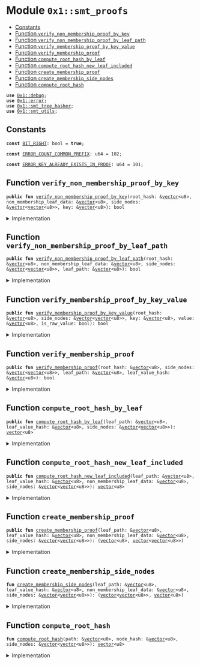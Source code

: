 
<a id="0x1_smt_proofs"></a>

# Module `0x1::smt_proofs`



-  [Constants](#@Constants_0)
-  [Function `verify_non_membership_proof_by_key`](#0x1_smt_proofs_verify_non_membership_proof_by_key)
-  [Function `verify_non_membership_proof_by_leaf_path`](#0x1_smt_proofs_verify_non_membership_proof_by_leaf_path)
-  [Function `verify_membership_proof_by_key_value`](#0x1_smt_proofs_verify_membership_proof_by_key_value)
-  [Function `verify_membership_proof`](#0x1_smt_proofs_verify_membership_proof)
-  [Function `compute_root_hash_by_leaf`](#0x1_smt_proofs_compute_root_hash_by_leaf)
-  [Function `compute_root_hash_new_leaf_included`](#0x1_smt_proofs_compute_root_hash_new_leaf_included)
-  [Function `create_membership_proof`](#0x1_smt_proofs_create_membership_proof)
-  [Function `create_membership_side_nodes`](#0x1_smt_proofs_create_membership_side_nodes)
-  [Function `compute_root_hash`](#0x1_smt_proofs_compute_root_hash)


<pre><code><b>use</b> <a href="../../starcoin-stdlib/doc/debug.md#0x1_debug">0x1::debug</a>;
<b>use</b> <a href="../../move-stdlib/doc/error.md#0x1_error">0x1::error</a>;
<b>use</b> <a href="smt_tree_hasher.md#0x1_smt_tree_hasher">0x1::smt_tree_hasher</a>;
<b>use</b> <a href="smt_utils.md#0x1_smt_utils">0x1::smt_utils</a>;
</code></pre>



<a id="@Constants_0"></a>

## Constants


<a id="0x1_smt_proofs_BIT_RIGHT"></a>



<pre><code><b>const</b> <a href="smt_proofs.md#0x1_smt_proofs_BIT_RIGHT">BIT_RIGHT</a>: bool = <b>true</b>;
</code></pre>



<a id="0x1_smt_proofs_ERROR_COUNT_COMMON_PREFIX"></a>



<pre><code><b>const</b> <a href="smt_proofs.md#0x1_smt_proofs_ERROR_COUNT_COMMON_PREFIX">ERROR_COUNT_COMMON_PREFIX</a>: u64 = 102;
</code></pre>



<a id="0x1_smt_proofs_ERROR_KEY_ALREADY_EXISTS_IN_PROOF"></a>



<pre><code><b>const</b> <a href="smt_proofs.md#0x1_smt_proofs_ERROR_KEY_ALREADY_EXISTS_IN_PROOF">ERROR_KEY_ALREADY_EXISTS_IN_PROOF</a>: u64 = 101;
</code></pre>



<a id="0x1_smt_proofs_verify_non_membership_proof_by_key"></a>

## Function `verify_non_membership_proof_by_key`



<pre><code><b>public</b> <b>fun</b> <a href="smt_proofs.md#0x1_smt_proofs_verify_non_membership_proof_by_key">verify_non_membership_proof_by_key</a>(root_hash: &<a href="../../move-stdlib/doc/vector.md#0x1_vector">vector</a>&lt;u8&gt;, non_membership_leaf_data: &<a href="../../move-stdlib/doc/vector.md#0x1_vector">vector</a>&lt;u8&gt;, side_nodes: &<a href="../../move-stdlib/doc/vector.md#0x1_vector">vector</a>&lt;<a href="../../move-stdlib/doc/vector.md#0x1_vector">vector</a>&lt;u8&gt;&gt;, key: &<a href="../../move-stdlib/doc/vector.md#0x1_vector">vector</a>&lt;u8&gt;): bool
</code></pre>



<details>
<summary>Implementation</summary>


<pre><code><b>public</b> <b>fun</b> <a href="smt_proofs.md#0x1_smt_proofs_verify_non_membership_proof_by_key">verify_non_membership_proof_by_key</a>(root_hash: &<a href="../../move-stdlib/doc/vector.md#0x1_vector">vector</a>&lt;u8&gt;,
                                              non_membership_leaf_data: &<a href="../../move-stdlib/doc/vector.md#0x1_vector">vector</a>&lt;u8&gt;,
                                              side_nodes: &<a href="../../move-stdlib/doc/vector.md#0x1_vector">vector</a>&lt;<a href="../../move-stdlib/doc/vector.md#0x1_vector">vector</a>&lt;u8&gt;&gt;,
                                              key: &<a href="../../move-stdlib/doc/vector.md#0x1_vector">vector</a>&lt;u8&gt;): bool {
    <b>let</b> leaf_path = <a href="smt_tree_hasher.md#0x1_smt_tree_hasher_digest">smt_tree_hasher::digest</a>(key);
    <a href="smt_proofs.md#0x1_smt_proofs_verify_non_membership_proof_by_leaf_path">verify_non_membership_proof_by_leaf_path</a>(root_hash, non_membership_leaf_data, side_nodes, &leaf_path)
}
</code></pre>



</details>

<a id="0x1_smt_proofs_verify_non_membership_proof_by_leaf_path"></a>

## Function `verify_non_membership_proof_by_leaf_path`



<pre><code><b>public</b> <b>fun</b> <a href="smt_proofs.md#0x1_smt_proofs_verify_non_membership_proof_by_leaf_path">verify_non_membership_proof_by_leaf_path</a>(root_hash: &<a href="../../move-stdlib/doc/vector.md#0x1_vector">vector</a>&lt;u8&gt;, non_membership_leaf_data: &<a href="../../move-stdlib/doc/vector.md#0x1_vector">vector</a>&lt;u8&gt;, side_nodes: &<a href="../../move-stdlib/doc/vector.md#0x1_vector">vector</a>&lt;<a href="../../move-stdlib/doc/vector.md#0x1_vector">vector</a>&lt;u8&gt;&gt;, leaf_path: &<a href="../../move-stdlib/doc/vector.md#0x1_vector">vector</a>&lt;u8&gt;): bool
</code></pre>



<details>
<summary>Implementation</summary>


<pre><code><b>public</b> <b>fun</b> <a href="smt_proofs.md#0x1_smt_proofs_verify_non_membership_proof_by_leaf_path">verify_non_membership_proof_by_leaf_path</a>(
    root_hash: &<a href="../../move-stdlib/doc/vector.md#0x1_vector">vector</a>&lt;u8&gt;,
    non_membership_leaf_data: &<a href="../../move-stdlib/doc/vector.md#0x1_vector">vector</a>&lt;u8&gt;,
    side_nodes: &<a href="../../move-stdlib/doc/vector.md#0x1_vector">vector</a>&lt;<a href="../../move-stdlib/doc/vector.md#0x1_vector">vector</a>&lt;u8&gt;&gt;,
    leaf_path: &<a href="../../move-stdlib/doc/vector.md#0x1_vector">vector</a>&lt;u8&gt;
): bool {
    <b>let</b> non_membership_leaf_hash = <b>if</b> (<a href="../../move-stdlib/doc/vector.md#0x1_vector_length">vector::length</a>&lt;u8&gt;(non_membership_leaf_data) &gt; 0) {
        <b>let</b> (non_membership_leaf_path, _) = <a href="smt_tree_hasher.md#0x1_smt_tree_hasher_parse_leaf">smt_tree_hasher::parse_leaf</a>(non_membership_leaf_data);
        <b>assert</b>!(*leaf_path != *&non_membership_leaf_path, <a href="../../move-stdlib/doc/error.md#0x1_error_invalid_state">error::invalid_state</a>(<a href="smt_proofs.md#0x1_smt_proofs_ERROR_KEY_ALREADY_EXISTS_IN_PROOF">ERROR_KEY_ALREADY_EXISTS_IN_PROOF</a>));
        <b>assert</b>!(
            (<a href="smt_utils.md#0x1_smt_utils_count_common_prefix">smt_utils::count_common_prefix</a>(leaf_path, &non_membership_leaf_path) &gt;= <a href="../../move-stdlib/doc/vector.md#0x1_vector_length">vector::length</a>(side_nodes)),
            <a href="smt_proofs.md#0x1_smt_proofs_ERROR_COUNT_COMMON_PREFIX">ERROR_COUNT_COMMON_PREFIX</a>
        );
        <a href="smt_tree_hasher.md#0x1_smt_tree_hasher_digest_leaf_data">smt_tree_hasher::digest_leaf_data</a>(non_membership_leaf_data)
    } <b>else</b> {
        <a href="smt_tree_hasher.md#0x1_smt_tree_hasher_placeholder">smt_tree_hasher::placeholder</a>()
    };
    <a href="smt_proofs.md#0x1_smt_proofs_compute_root_hash">compute_root_hash</a>(leaf_path, &non_membership_leaf_hash, side_nodes) == *root_hash
}
</code></pre>



</details>

<a id="0x1_smt_proofs_verify_membership_proof_by_key_value"></a>

## Function `verify_membership_proof_by_key_value`



<pre><code><b>public</b> <b>fun</b> <a href="smt_proofs.md#0x1_smt_proofs_verify_membership_proof_by_key_value">verify_membership_proof_by_key_value</a>(root_hash: &<a href="../../move-stdlib/doc/vector.md#0x1_vector">vector</a>&lt;u8&gt;, side_nodes: &<a href="../../move-stdlib/doc/vector.md#0x1_vector">vector</a>&lt;<a href="../../move-stdlib/doc/vector.md#0x1_vector">vector</a>&lt;u8&gt;&gt;, key: &<a href="../../move-stdlib/doc/vector.md#0x1_vector">vector</a>&lt;u8&gt;, value: &<a href="../../move-stdlib/doc/vector.md#0x1_vector">vector</a>&lt;u8&gt;, is_raw_value: bool): bool
</code></pre>



<details>
<summary>Implementation</summary>


<pre><code><b>public</b> <b>fun</b> <a href="smt_proofs.md#0x1_smt_proofs_verify_membership_proof_by_key_value">verify_membership_proof_by_key_value</a>(
    root_hash: &<a href="../../move-stdlib/doc/vector.md#0x1_vector">vector</a>&lt;u8&gt;,
    side_nodes: &<a href="../../move-stdlib/doc/vector.md#0x1_vector">vector</a>&lt;<a href="../../move-stdlib/doc/vector.md#0x1_vector">vector</a>&lt;u8&gt;&gt;,
    key: &<a href="../../move-stdlib/doc/vector.md#0x1_vector">vector</a>&lt;u8&gt;,
    value: &<a href="../../move-stdlib/doc/vector.md#0x1_vector">vector</a>&lt;u8&gt;,
    is_raw_value: bool
): bool {
    <b>let</b> leaf_path = <a href="smt_tree_hasher.md#0x1_smt_tree_hasher_digest">smt_tree_hasher::digest</a>(key);
    <b>let</b> leaf_value_hash = <b>if</b> (is_raw_value) {
        &<a href="smt_tree_hasher.md#0x1_smt_tree_hasher_digest">smt_tree_hasher::digest</a>(value)
    } <b>else</b> {
        value
    };
    <a href="smt_proofs.md#0x1_smt_proofs_verify_membership_proof">verify_membership_proof</a>(root_hash, side_nodes, &leaf_path, leaf_value_hash)
}
</code></pre>



</details>

<a id="0x1_smt_proofs_verify_membership_proof"></a>

## Function `verify_membership_proof`



<pre><code><b>public</b> <b>fun</b> <a href="smt_proofs.md#0x1_smt_proofs_verify_membership_proof">verify_membership_proof</a>(root_hash: &<a href="../../move-stdlib/doc/vector.md#0x1_vector">vector</a>&lt;u8&gt;, side_nodes: &<a href="../../move-stdlib/doc/vector.md#0x1_vector">vector</a>&lt;<a href="../../move-stdlib/doc/vector.md#0x1_vector">vector</a>&lt;u8&gt;&gt;, leaf_path: &<a href="../../move-stdlib/doc/vector.md#0x1_vector">vector</a>&lt;u8&gt;, leaf_value_hash: &<a href="../../move-stdlib/doc/vector.md#0x1_vector">vector</a>&lt;u8&gt;): bool
</code></pre>



<details>
<summary>Implementation</summary>


<pre><code><b>public</b> <b>fun</b> <a href="smt_proofs.md#0x1_smt_proofs_verify_membership_proof">verify_membership_proof</a>(
    root_hash: &<a href="../../move-stdlib/doc/vector.md#0x1_vector">vector</a>&lt;u8&gt;,
    side_nodes: &<a href="../../move-stdlib/doc/vector.md#0x1_vector">vector</a>&lt;<a href="../../move-stdlib/doc/vector.md#0x1_vector">vector</a>&lt;u8&gt;&gt;,
    leaf_path: &<a href="../../move-stdlib/doc/vector.md#0x1_vector">vector</a>&lt;u8&gt;,
    leaf_value_hash: &<a href="../../move-stdlib/doc/vector.md#0x1_vector">vector</a>&lt;u8&gt;
): bool {
    <b>let</b> (leaf_hash, _) = <a href="smt_tree_hasher.md#0x1_smt_tree_hasher_digest_leaf">smt_tree_hasher::digest_leaf</a>(leaf_path, leaf_value_hash);
    <a href="smt_proofs.md#0x1_smt_proofs_compute_root_hash">compute_root_hash</a>(leaf_path, &leaf_hash, side_nodes) == *root_hash
}
</code></pre>



</details>

<a id="0x1_smt_proofs_compute_root_hash_by_leaf"></a>

## Function `compute_root_hash_by_leaf`



<pre><code><b>public</b> <b>fun</b> <a href="smt_proofs.md#0x1_smt_proofs_compute_root_hash_by_leaf">compute_root_hash_by_leaf</a>(leaf_path: &<a href="../../move-stdlib/doc/vector.md#0x1_vector">vector</a>&lt;u8&gt;, leaf_value_hash: &<a href="../../move-stdlib/doc/vector.md#0x1_vector">vector</a>&lt;u8&gt;, side_nodes: &<a href="../../move-stdlib/doc/vector.md#0x1_vector">vector</a>&lt;<a href="../../move-stdlib/doc/vector.md#0x1_vector">vector</a>&lt;u8&gt;&gt;): <a href="../../move-stdlib/doc/vector.md#0x1_vector">vector</a>&lt;u8&gt;
</code></pre>



<details>
<summary>Implementation</summary>


<pre><code><b>public</b> <b>fun</b> <a href="smt_proofs.md#0x1_smt_proofs_compute_root_hash_by_leaf">compute_root_hash_by_leaf</a>(
    leaf_path: &<a href="../../move-stdlib/doc/vector.md#0x1_vector">vector</a>&lt;u8&gt;,
    leaf_value_hash: &<a href="../../move-stdlib/doc/vector.md#0x1_vector">vector</a>&lt;u8&gt;,
    side_nodes: &<a href="../../move-stdlib/doc/vector.md#0x1_vector">vector</a>&lt;<a href="../../move-stdlib/doc/vector.md#0x1_vector">vector</a>&lt;u8&gt;&gt;)
: <a href="../../move-stdlib/doc/vector.md#0x1_vector">vector</a>&lt;u8&gt; {
    <b>let</b> (leaf_hash, _) = <a href="smt_tree_hasher.md#0x1_smt_tree_hasher_digest_leaf">smt_tree_hasher::digest_leaf</a>(leaf_path, leaf_value_hash);
    <a href="smt_proofs.md#0x1_smt_proofs_compute_root_hash">compute_root_hash</a>(leaf_path, &leaf_hash, side_nodes)
}
</code></pre>



</details>

<a id="0x1_smt_proofs_compute_root_hash_new_leaf_included"></a>

## Function `compute_root_hash_new_leaf_included`



<pre><code><b>public</b> <b>fun</b> <a href="smt_proofs.md#0x1_smt_proofs_compute_root_hash_new_leaf_included">compute_root_hash_new_leaf_included</a>(leaf_path: &<a href="../../move-stdlib/doc/vector.md#0x1_vector">vector</a>&lt;u8&gt;, leaf_value_hash: &<a href="../../move-stdlib/doc/vector.md#0x1_vector">vector</a>&lt;u8&gt;, non_membership_leaf_data: &<a href="../../move-stdlib/doc/vector.md#0x1_vector">vector</a>&lt;u8&gt;, side_nodes: &<a href="../../move-stdlib/doc/vector.md#0x1_vector">vector</a>&lt;<a href="../../move-stdlib/doc/vector.md#0x1_vector">vector</a>&lt;u8&gt;&gt;): <a href="../../move-stdlib/doc/vector.md#0x1_vector">vector</a>&lt;u8&gt;
</code></pre>



<details>
<summary>Implementation</summary>


<pre><code><b>public</b> <b>fun</b> <a href="smt_proofs.md#0x1_smt_proofs_compute_root_hash_new_leaf_included">compute_root_hash_new_leaf_included</a>(leaf_path: &<a href="../../move-stdlib/doc/vector.md#0x1_vector">vector</a>&lt;u8&gt;,
                                               leaf_value_hash: &<a href="../../move-stdlib/doc/vector.md#0x1_vector">vector</a>&lt;u8&gt;,
                                               non_membership_leaf_data: &<a href="../../move-stdlib/doc/vector.md#0x1_vector">vector</a>&lt;u8&gt;,
                                               side_nodes: &<a href="../../move-stdlib/doc/vector.md#0x1_vector">vector</a>&lt;<a href="../../move-stdlib/doc/vector.md#0x1_vector">vector</a>&lt;u8&gt;&gt;): <a href="../../move-stdlib/doc/vector.md#0x1_vector">vector</a>&lt;u8&gt; {
    <b>let</b> (new_side_nodes, leaf_node_hash) = <a href="smt_proofs.md#0x1_smt_proofs_create_membership_side_nodes">create_membership_side_nodes</a>(
        leaf_path,
        leaf_value_hash,
        non_membership_leaf_data,
        side_nodes
    );

    <a href="smt_proofs.md#0x1_smt_proofs_compute_root_hash">compute_root_hash</a>(leaf_path, &leaf_node_hash, &new_side_nodes)
}
</code></pre>



</details>

<a id="0x1_smt_proofs_create_membership_proof"></a>

## Function `create_membership_proof`



<pre><code><b>public</b> <b>fun</b> <a href="smt_proofs.md#0x1_smt_proofs_create_membership_proof">create_membership_proof</a>(leaf_path: &<a href="../../move-stdlib/doc/vector.md#0x1_vector">vector</a>&lt;u8&gt;, leaf_value_hash: &<a href="../../move-stdlib/doc/vector.md#0x1_vector">vector</a>&lt;u8&gt;, non_membership_leaf_data: &<a href="../../move-stdlib/doc/vector.md#0x1_vector">vector</a>&lt;u8&gt;, side_nodes: &<a href="../../move-stdlib/doc/vector.md#0x1_vector">vector</a>&lt;<a href="../../move-stdlib/doc/vector.md#0x1_vector">vector</a>&lt;u8&gt;&gt;): (<a href="../../move-stdlib/doc/vector.md#0x1_vector">vector</a>&lt;u8&gt;, <a href="../../move-stdlib/doc/vector.md#0x1_vector">vector</a>&lt;<a href="../../move-stdlib/doc/vector.md#0x1_vector">vector</a>&lt;u8&gt;&gt;)
</code></pre>



<details>
<summary>Implementation</summary>


<pre><code><b>public</b> <b>fun</b> <a href="smt_proofs.md#0x1_smt_proofs_create_membership_proof">create_membership_proof</a>(leaf_path: &<a href="../../move-stdlib/doc/vector.md#0x1_vector">vector</a>&lt;u8&gt;,
                                   leaf_value_hash: &<a href="../../move-stdlib/doc/vector.md#0x1_vector">vector</a>&lt;u8&gt;,
                                   non_membership_leaf_data: &<a href="../../move-stdlib/doc/vector.md#0x1_vector">vector</a>&lt;u8&gt;,
                                   side_nodes: &<a href="../../move-stdlib/doc/vector.md#0x1_vector">vector</a>&lt;<a href="../../move-stdlib/doc/vector.md#0x1_vector">vector</a>&lt;u8&gt;&gt;): (<a href="../../move-stdlib/doc/vector.md#0x1_vector">vector</a>&lt;u8&gt;, <a href="../../move-stdlib/doc/vector.md#0x1_vector">vector</a>&lt;<a href="../../move-stdlib/doc/vector.md#0x1_vector">vector</a>&lt;u8&gt;&gt;) {
    <b>let</b> (new_side_nodes, leaf_node_hash) = <a href="smt_proofs.md#0x1_smt_proofs_create_membership_side_nodes">create_membership_side_nodes</a>(
        leaf_path,
        leaf_value_hash,
        non_membership_leaf_data,
        side_nodes
    );
    <b>let</b> new_root_hash = <a href="smt_proofs.md#0x1_smt_proofs_compute_root_hash">compute_root_hash</a>(leaf_path, &leaf_node_hash, &new_side_nodes);
    (new_root_hash, new_side_nodes)
}
</code></pre>



</details>

<a id="0x1_smt_proofs_create_membership_side_nodes"></a>

## Function `create_membership_side_nodes`



<pre><code><b>fun</b> <a href="smt_proofs.md#0x1_smt_proofs_create_membership_side_nodes">create_membership_side_nodes</a>(leaf_path: &<a href="../../move-stdlib/doc/vector.md#0x1_vector">vector</a>&lt;u8&gt;, leaf_value_hash: &<a href="../../move-stdlib/doc/vector.md#0x1_vector">vector</a>&lt;u8&gt;, non_membership_leaf_data: &<a href="../../move-stdlib/doc/vector.md#0x1_vector">vector</a>&lt;u8&gt;, side_nodes: &<a href="../../move-stdlib/doc/vector.md#0x1_vector">vector</a>&lt;<a href="../../move-stdlib/doc/vector.md#0x1_vector">vector</a>&lt;u8&gt;&gt;): (<a href="../../move-stdlib/doc/vector.md#0x1_vector">vector</a>&lt;<a href="../../move-stdlib/doc/vector.md#0x1_vector">vector</a>&lt;u8&gt;&gt;, <a href="../../move-stdlib/doc/vector.md#0x1_vector">vector</a>&lt;u8&gt;)
</code></pre>



<details>
<summary>Implementation</summary>


<pre><code><b>fun</b> <a href="smt_proofs.md#0x1_smt_proofs_create_membership_side_nodes">create_membership_side_nodes</a>(leaf_path: &<a href="../../move-stdlib/doc/vector.md#0x1_vector">vector</a>&lt;u8&gt;,
                                 leaf_value_hash: &<a href="../../move-stdlib/doc/vector.md#0x1_vector">vector</a>&lt;u8&gt;,
                                 non_membership_leaf_data: &<a href="../../move-stdlib/doc/vector.md#0x1_vector">vector</a>&lt;u8&gt;,
                                 side_nodes: &<a href="../../move-stdlib/doc/vector.md#0x1_vector">vector</a>&lt;<a href="../../move-stdlib/doc/vector.md#0x1_vector">vector</a>&lt;u8&gt;&gt;): (<a href="../../move-stdlib/doc/vector.md#0x1_vector">vector</a>&lt;<a href="../../move-stdlib/doc/vector.md#0x1_vector">vector</a>&lt;u8&gt;&gt;, <a href="../../move-stdlib/doc/vector.md#0x1_vector">vector</a>&lt;u8&gt;) {
    <b>let</b> side_nodes_len = <a href="../../move-stdlib/doc/vector.md#0x1_vector_length">vector::length</a>&lt;<a href="../../move-stdlib/doc/vector.md#0x1_vector">vector</a>&lt;u8&gt;&gt;(side_nodes);
    <b>let</b> (new_leaf_hash, _) = <a href="smt_tree_hasher.md#0x1_smt_tree_hasher_digest_leaf">smt_tree_hasher::digest_leaf</a>(leaf_path, leaf_value_hash);
    <b>let</b> new_side_nodes = <b>if</b> (<a href="../../move-stdlib/doc/vector.md#0x1_vector_length">vector::length</a>(non_membership_leaf_data) &gt; 0) {
        <b>let</b> (non_membership_leaf_path, _) = <a href="smt_tree_hasher.md#0x1_smt_tree_hasher_parse_leaf">smt_tree_hasher::parse_leaf</a>(non_membership_leaf_data);
        <b>assert</b>!(*leaf_path != *&non_membership_leaf_path, <a href="../../move-stdlib/doc/error.md#0x1_error_invalid_state">error::invalid_state</a>(<a href="smt_proofs.md#0x1_smt_proofs_ERROR_KEY_ALREADY_EXISTS_IN_PROOF">ERROR_KEY_ALREADY_EXISTS_IN_PROOF</a>));

        <b>let</b> common_prefix_count = <a href="smt_utils.md#0x1_smt_utils_count_common_prefix">smt_utils::count_common_prefix</a>(leaf_path, &non_membership_leaf_path);
        <b>let</b> old_leaf_hash = <a href="smt_tree_hasher.md#0x1_smt_tree_hasher_digest_leaf_data">smt_tree_hasher::digest_leaf_data</a>(non_membership_leaf_data);
        <b>let</b> new_side_nodes = <a href="../../move-stdlib/doc/vector.md#0x1_vector_empty">vector::empty</a>&lt;<a href="../../move-stdlib/doc/vector.md#0x1_vector">vector</a>&lt;u8&gt;&gt;();

        <a href="../../move-stdlib/doc/vector.md#0x1_vector_push_back">vector::push_back</a>(&<b>mut</b> new_side_nodes, old_leaf_hash);
        <b>if</b> (common_prefix_count &gt; side_nodes_len) {
            <b>let</b> place_holder_len = (common_prefix_count - side_nodes_len);
            // Put placeholders
            <b>let</b> idx = 0;
            <b>while</b> (idx &lt; place_holder_len) {
                <a href="../../move-stdlib/doc/vector.md#0x1_vector_push_back">vector::push_back</a>(&<b>mut</b> new_side_nodes, <a href="smt_tree_hasher.md#0x1_smt_tree_hasher_placeholder">smt_tree_hasher::placeholder</a>());
                idx = idx + 1;
            };
        };
        new_side_nodes
    } <b>else</b> {
        <a href="../../move-stdlib/doc/vector.md#0x1_vector_empty">vector::empty</a>&lt;<a href="../../move-stdlib/doc/vector.md#0x1_vector">vector</a>&lt;u8&gt;&gt;()
    };

    // Push <b>old</b> siblings into the new siblings array
    <b>let</b> idx = 0;
    <b>while</b> (idx &lt; side_nodes_len) {
        <a href="../../move-stdlib/doc/vector.md#0x1_vector_push_back">vector::push_back</a>(&<b>mut</b> new_side_nodes, *<a href="../../move-stdlib/doc/vector.md#0x1_vector_borrow">vector::borrow</a>(side_nodes, idx));
        idx = idx + 1;
    };
    (new_side_nodes, new_leaf_hash)
}
</code></pre>



</details>

<a id="0x1_smt_proofs_compute_root_hash"></a>

## Function `compute_root_hash`



<pre><code><b>fun</b> <a href="smt_proofs.md#0x1_smt_proofs_compute_root_hash">compute_root_hash</a>(path: &<a href="../../move-stdlib/doc/vector.md#0x1_vector">vector</a>&lt;u8&gt;, node_hash: &<a href="../../move-stdlib/doc/vector.md#0x1_vector">vector</a>&lt;u8&gt;, side_nodes: &<a href="../../move-stdlib/doc/vector.md#0x1_vector">vector</a>&lt;<a href="../../move-stdlib/doc/vector.md#0x1_vector">vector</a>&lt;u8&gt;&gt;): <a href="../../move-stdlib/doc/vector.md#0x1_vector">vector</a>&lt;u8&gt;
</code></pre>



<details>
<summary>Implementation</summary>


<pre><code><b>fun</b> <a href="smt_proofs.md#0x1_smt_proofs_compute_root_hash">compute_root_hash</a>(path: &<a href="../../move-stdlib/doc/vector.md#0x1_vector">vector</a>&lt;u8&gt;,
                      node_hash: &<a href="../../move-stdlib/doc/vector.md#0x1_vector">vector</a>&lt;u8&gt;,
                      side_nodes: &<a href="../../move-stdlib/doc/vector.md#0x1_vector">vector</a>&lt;<a href="../../move-stdlib/doc/vector.md#0x1_vector">vector</a>&lt;u8&gt;&gt;): <a href="../../move-stdlib/doc/vector.md#0x1_vector">vector</a>&lt;u8&gt; {
    <a href="../../starcoin-stdlib/doc/debug.md#0x1_debug_print">debug::print</a>(side_nodes);
    <b>let</b> side_nodes_len = <a href="../../move-stdlib/doc/vector.md#0x1_vector_length">vector::length</a>&lt;<a href="../../move-stdlib/doc/vector.md#0x1_vector">vector</a>&lt;u8&gt;&gt;(side_nodes);

    <b>let</b> i = 0;
    <b>let</b> current_hash = *node_hash;
    <b>while</b> (i &lt; side_nodes_len) {
        <b>let</b> bit = <a href="smt_utils.md#0x1_smt_utils_get_bit_at_from_msb">smt_utils::get_bit_at_from_msb</a>(path, side_nodes_len - i - 1);
        <b>let</b> sibling_hash = <a href="../../move-stdlib/doc/vector.md#0x1_vector_borrow">vector::borrow</a>&lt;<a href="../../move-stdlib/doc/vector.md#0x1_vector">vector</a>&lt;u8&gt;&gt;(side_nodes, i);
        <b>if</b> (bit == <a href="smt_proofs.md#0x1_smt_proofs_BIT_RIGHT">BIT_RIGHT</a>) {
            (current_hash, _) = <a href="smt_tree_hasher.md#0x1_smt_tree_hasher_digest_node">smt_tree_hasher::digest_node</a>(sibling_hash, &current_hash);
        } <b>else</b> {
            // left
            (current_hash, _) = <a href="smt_tree_hasher.md#0x1_smt_tree_hasher_digest_node">smt_tree_hasher::digest_node</a>(&current_hash, sibling_hash);
        };
        i = i + 1;
    };
    current_hash
}
</code></pre>



</details>


[move-book]: https://starcoin.dev/move/book/SUMMARY
